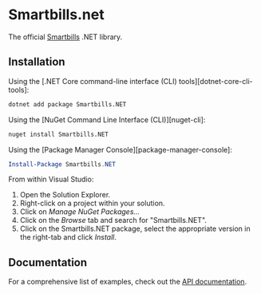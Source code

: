 # Smartbills.net

The official [Smartbills][smartbills] .NET library.

## Installation

Using the [.NET Core command-line interface (CLI) tools][dotnet-core-cli-tools]:

```sh
dotnet add package Smartbills.NET
```

Using the [NuGet Command Line Interface (CLI)][nuget-cli]:

```sh
nuget install Smartbills.NET
```

Using the [Package Manager Console][package-manager-console]:

```powershell
Install-Package Smartbills.NET
```

From within Visual Studio:

1. Open the Solution Explorer.
2. Right-click on a project within your solution.
3. Click on *Manage NuGet Packages...*
4. Click on the *Browse* tab and search for "Smartbills.NET".
5. Click on the Smartbills.NET package, select the appropriate version in the
   right-tab and click *Install*.

## Documentation

For a comprehensive list of examples, check out the [API
documentation][api-docs].

[api-docs]: https://smartbills.io/docs/api
[smartbills]: https://smartbills.io
